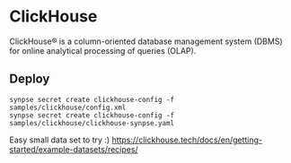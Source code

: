 # ClickHouse

ClickHouse® is a column-oriented database management system (DBMS) for online analytical processing of queries (OLAP).

## Deploy

```
synpse secret create clickhouse-config -f samples/clickhouse/config.xml
synpse secret create clickhouse-config -f samples/clickhouse/clickhouse-synpse.yaml
```

Easy small data set to try :) 
https://clickhouse.tech/docs/en/getting-started/example-datasets/recipes/ 